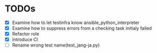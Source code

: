 # TODOs
- [x] Examine how to let testinfra know ansible_python_interpreter
- [x] Examine how to suppress errors from a checking task initialy failed
- [x] Refactor role
- [x] Introduce CI
- [ ] Rename wrong test name(test_jang-ja.py)
